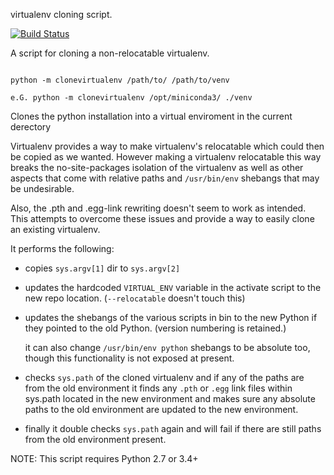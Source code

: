 virtualenv cloning script.


[![Build Status](https://travis-ci.org/edwardgeorge/virtualenv-clone.svg?branch=master)](https://travis-ci.org/edwardgeorge/virtualenv-clone)

A script for cloning a non-relocatable virtualenv.


```

python -m clonevirtualenv /path/to/ /path/to/venv

e.G. python -m clonevirtualenv /opt/miniconda3/ ./venv
```
Clones the python installation into a virtual enviroment in the current derectory

Virtualenv provides a way to make virtualenv's relocatable which could then be
copied as we wanted. However making a virtualenv relocatable this way breaks
the no-site-packages isolation of the virtualenv as well as other aspects that
come with relative paths and `/usr/bin/env` shebangs that may be undesirable.

Also, the .pth and .egg-link rewriting doesn't seem to work as intended. This
attempts to overcome these issues and provide a way to easily clone an
existing virtualenv.

It performs the following:

- copies `sys.argv[1]` dir to `sys.argv[2]`
- updates the hardcoded `VIRTUAL_ENV` variable in the activate script to the
  new repo location. (`--relocatable` doesn't touch this)
- updates the shebangs of the various scripts in bin to the new Python if
  they pointed to the old Python. (version numbering is retained.)

    it can also change `/usr/bin/env python` shebangs to be absolute too,
    though this functionality is not exposed at present.

- checks `sys.path` of the cloned virtualenv and if any of the paths are from
  the old environment it finds any `.pth` or `.egg` link files within sys.path
  located in the new environment and makes sure any absolute paths to the
  old environment are updated to the new environment.

- finally it double checks `sys.path` again and will fail if there are still
  paths from the old environment present.

NOTE: This script requires Python 2.7 or 3.4+
